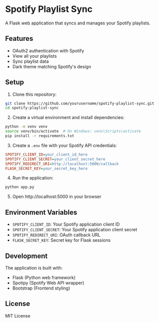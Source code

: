 # Spotify Playlist Sync

A Flask web application that syncs and manages your Spotify playlists.

## Features

- OAuth2 authentication with Spotify
- View all your playlists
- Sync playlist data
- Dark theme matching Spotify's design

## Setup

1. Clone this repository:
```bash
git clone https://github.com/yourusername/spotify-playlist-sync.git
cd spotify-playlist-sync
```

2. Create a virtual environment and install dependencies:
```bash
python -m venv venv
source venv/bin/activate  # On Windows: venv\Scripts\activate
pip install -r requirements.txt
```

3. Create a `.env` file with your Spotify API credentials:
```ini
SPOTIFY_CLIENT_ID=your_client_id_here
SPOTIFY_CLIENT_SECRET=your_client_secret_here
SPOTIFY_REDIRECT_URI=http://localhost:5000/callback
FLASK_SECRET_KEY=your_secret_key_here
```

4. Run the application:
```bash
python app.py
```

5. Open http://localhost:5000 in your browser

## Environment Variables

- `SPOTIFY_CLIENT_ID`: Your Spotify application client ID
- `SPOTIFY_CLIENT_SECRET`: Your Spotify application client secret
- `SPOTIFY_REDIRECT_URI`: OAuth callback URL
- `FLASK_SECRET_KEY`: Secret key for Flask sessions

## Development

The application is built with:
- Flask (Python web framework)
- Spotipy (Spotify Web API wrapper)
- Bootstrap (Frontend styling)

## License

MIT License
